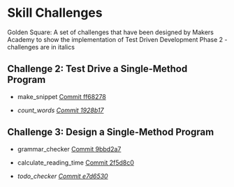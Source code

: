 # Skill Challenges
Golden Square: A set of challenges that have been designed by Makers Academy to show the implementation of Test Driven Development
Phase 2 - challenges are in italics

## Challenge 2: Test Drive a Single-Method Program

- make_snippet [Commit ff68278](https://github.com/aliceswood/skill-challenges/commit/ff6827889197879c4dd9134ea105019bf61ce684)
 
- _count_words [Commit 1928b17](https://github.com/aliceswood/skill-challenges/commit/1928b170f3cc7dd81501bed21904f853b40523f9)_

## Challenge 3: Design a Single-Method Program

- grammar_checker [Commit 9bbd2a7](https://github.com/aliceswood/skill-challenges/commit/9bbd2a74973586816b1e06288d9ba2bff4e150dd) 

- calculate_reading_time [Commit 2f5d8c0](https://github.com/aliceswood/skill-challenges/commit/2f5d8c0ab968f98637c2724262dcc895db7d41d7)

- _todo_checker [Commit e7d6530](https://github.com/aliceswood/skill-challenges/commit/e7d6530add739bc570130b74c93e937f181dc7b2)_